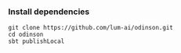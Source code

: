 ### Install dependencies

```
git clone https://github.com/lum-ai/odinson.git
cd odinson
sbt publishLocal
```
